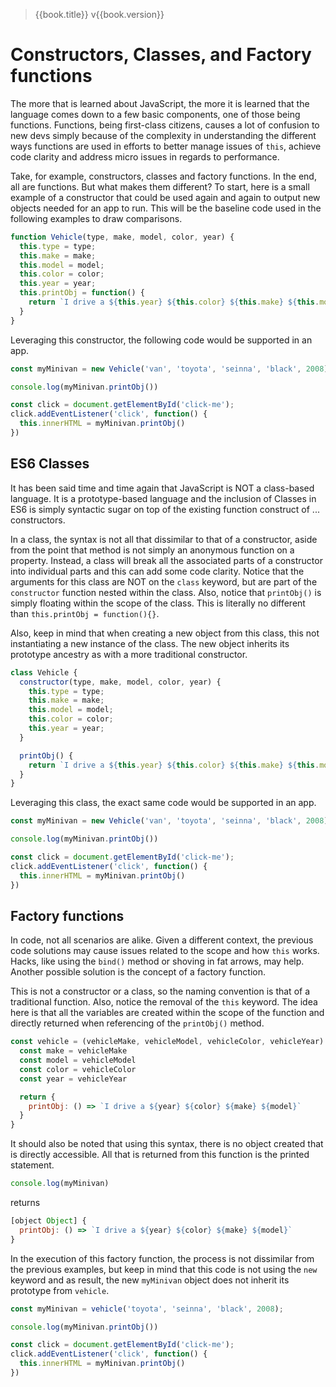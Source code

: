 > {{book.title}} v{{book.version}}

# Constructors, Classes, and Factory functions

The more that is learned about JavaScript, the more it is learned that the language comes down to a few basic components, one of those being functions. Functions, being first-class citizens, causes a lot of confusion to new devs simply because of the complexity in understanding the different ways functions are used in efforts to better manage issues of `this`, achieve code clarity and address micro issues in regards to performance.

Take, for example, constructors, classes and factory functions. In the end, all are functions. But what makes them different? To start, here is a small example of a constructor that could be used again and again to output new objects needed for an app to run. This will be the baseline code used in the following examples to draw comparisons.

```js
function Vehicle(type, make, model, color, year) {
  this.type = type;
  this.make = make;
  this.model = model;
  this.color = color;
  this.year = year;
  this.printObj = function() {
    return `I drive a ${this.year} ${this.color} ${this.make} ${this.model}`
  }
}
```

Leveraging this constructor, the following code would be supported in an app.

```js
const myMinivan = new Vehicle('van', 'toyota', 'seinna', 'black', 2008);

console.log(myMinivan.printObj())

const click = document.getElementById('click-me');
click.addEventListener('click', function() {
  this.innerHTML = myMinivan.printObj()
})
```

## ES6 Classes

It has been said time and time again that JavaScript is NOT a class-based language. It is a prototype-based language and the inclusion of Classes in ES6 is simply syntactic sugar on top of the existing function construct of ... constructors.

In a class, the syntax is not all that dissimilar to that of a constructor, aside from the point that method is not simply an anonymous function on a property. Instead, a class will break all the associated parts of a constructor into individual parts and this can add some code clarity. Notice that the arguments for this class are NOT on the `class` keyword, but are part of the `constructor` function nested within the class. Also, notice that `printObj()` is simply floating within the scope of the class. This is literally no different than `this.printObj = function(){}`.

Also, keep in mind that when creating a new object from this class, this not instantiating a new instance of the class. The new object inherits its prototype ancestry as with a more traditional constructor.

```js
class Vehicle {
  constructor(type, make, model, color, year) {
    this.type = type;
    this.make = make;
    this.model = model;
    this.color = color;
    this.year = year;
  }

  printObj() {
    return `I drive a ${this.year} ${this.color} ${this.make} ${this.model}`
  }
}
```

Leveraging this class, the exact same code would be supported in an app.

```js
const myMinivan = new Vehicle('van', 'toyota', 'seinna', 'black', 2008);

console.log(myMinivan.printObj())

const click = document.getElementById('click-me');
click.addEventListener('click', function() {
  this.innerHTML = myMinivan.printObj()
})
```

## Factory functions

In code, not all scenarios are alike. Given a different context, the previous code solutions may cause issues related to the scope and how `this` works. Hacks, like using the `bind()` method or shoving in fat arrows, may help. Another possible solution is the concept of a factory function.

This is not a constructor or a class, so the naming convention is that of a traditional function. Also, notice the removal of the `this` keyword. The idea here is that all the variables are created within the scope of the function and directly returned when referencing of the `printObj()` method.

```js
const vehicle = (vehicleMake, vehicleModel, vehicleColor, vehicleYear) => {
  const make = vehicleMake
  const model = vehicleModel
  const color = vehicleColor
  const year = vehicleYear

  return {
    printObj: () => `I drive a ${year} ${color} ${make} ${model}`
  }
}
```

It should also be noted that using this syntax, there is no object created that is directly accessible. All that is returned from this function is the printed statement.

```js
console.log(myMinivan)
```

returns

```js
[object Object] {
  printObj: () => `I drive a ${year} ${color} ${make} ${model}`
}
```

In the execution of this factory function, the process is not dissimilar from the previous examples, but keep in mind that this code is not using the `new` keyword and as result, the new `myMinivan` object does not inherit its prototype from `vehicle`.

```js
const myMinivan = vehicle('toyota', 'seinna', 'black', 2008);

console.log(myMinivan.printObj())

const click = document.getElementById('click-me');
click.addEventListener('click', function() {
  this.innerHTML = myMinivan.printObj()
})
```
